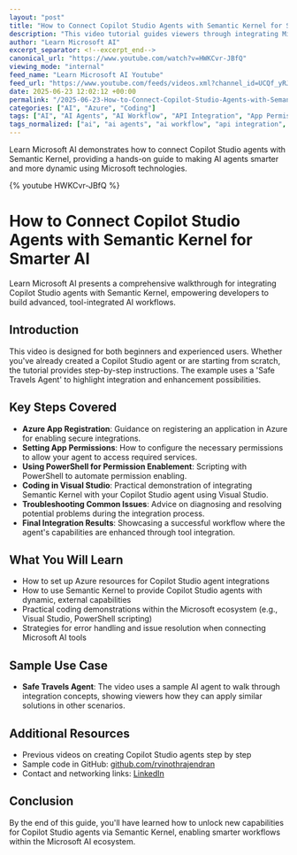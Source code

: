 ```yaml
---
layout: "post"
title: "How to Connect Copilot Studio Agents with Semantic Kernel for Smarter AI"
description: "This video tutorial guides viewers through integrating Microsoft Copilot Studio agents with Semantic Kernel to develop advanced AI workflows. Covering everything from Azure App Registration and permission setup to coding in Visual Studio, the content demonstrates real-world integration using a sample Safe Travels Agent, with a focus on making AI agents more dynamic by leveraging external tools and capabilities."
author: "Learn Microsoft AI"
excerpt_separator: <!--excerpt_end-->
canonical_url: "https://www.youtube.com/watch?v=HWKCvr-JBfQ"
viewing_mode: "internal"
feed_name: "Learn Microsoft AI Youtube"
feed_url: "https://www.youtube.com/feeds/videos.xml?channel_id=UCQf_yRJpsfyEiWWpt1MZ6vA"
date: 2025-06-23 12:02:12 +00:00
permalink: "/2025-06-23-How-to-Connect-Copilot-Studio-Agents-with-Semantic-Kernel-for-Smarter-AI.html"
categories: ["AI", "Azure", "Coding"]
tags: ["AI", "AI Agents", "AI Workflow", "API Integration", "App Permissions", "Azure", "Azure App Registration", "Coding", "Coding Tutorial", "Copilot Studio Agent", "External Integrations", "Microsoft AI", "Microsoft Copilot", "PowerShell", "Safe Travels Agent", "Semantic Kernel", "Tool Integration", "Videos", "Visual Studio"]
tags_normalized: ["ai", "ai agents", "ai workflow", "api integration", "app permissions", "azure", "azure app registration", "coding", "coding tutorial", "copilot studio agent", "external integrations", "microsoft ai", "microsoft copilot", "powershell", "safe travels agent", "semantic kernel", "tool integration", "videos", "visual studio"]
---
```


Learn Microsoft AI demonstrates how to connect Copilot Studio agents with Semantic Kernel, providing a hands-on guide to making AI agents smarter and more dynamic using Microsoft technologies.<!--excerpt_end-->

{% youtube HWKCvr-JBfQ %}

# How to Connect Copilot Studio Agents with Semantic Kernel for Smarter AI

Learn Microsoft AI presents a comprehensive walkthrough for integrating Copilot Studio agents with Semantic Kernel, empowering developers to build advanced, tool-integrated AI workflows.

## Introduction

This video is designed for both beginners and experienced users. Whether you've already created a Copilot Studio agent or are starting from scratch, the tutorial provides step-by-step instructions. The example uses a 'Safe Travels Agent' to highlight integration and enhancement possibilities.

## Key Steps Covered

- **Azure App Registration**: Guidance on registering an application in Azure for enabling secure integrations.
- **Setting App Permissions**: How to configure the necessary permissions to allow your agent to access required services.
- **Using PowerShell for Permission Enablement**: Scripting with PowerShell to automate permission enabling.
- **Coding in Visual Studio**: Practical demonstration of integrating Semantic Kernel with your Copilot Studio agent using Visual Studio.
- **Troubleshooting Common Issues**: Advice on diagnosing and resolving potential problems during the integration process.
- **Final Integration Results**: Showcasing a successful workflow where the agent's capabilities are enhanced through tool integration.

## What You Will Learn

- How to set up Azure resources for Copilot Studio agent integrations
- How to use Semantic Kernel to provide Copilot Studio agents with dynamic, external capabilities
- Practical coding demonstrations within the Microsoft ecosystem (e.g., Visual Studio, PowerShell scripting)
- Strategies for error handling and issue resolution when connecting Microsoft AI tools

## Sample Use Case

- **Safe Travels Agent**: The video uses a sample AI agent to walk through integration concepts, showing viewers how they can apply similar solutions in other scenarios.

## Additional Resources

- Previous videos on creating Copilot Studio agents step by step
- Sample code in GitHub: [github.com/rvinothrajendran](https://github.com/rvinothrajendran)
- Contact and networking links: [LinkedIn](https://www.linkedin.com/in/rvinothrajendran/)

## Conclusion

By the end of this guide, you'll have learned how to unlock new capabilities for Copilot Studio agents via Semantic Kernel, enabling smarter workflows within the Microsoft AI ecosystem.
